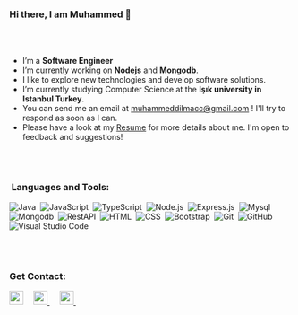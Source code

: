 ### Hi there, I am Muhammed 👋

<br/>
<br/>

-  I’m a **Software Engineer**
-  I’m currently working on **Nodejs** and **Mongodb**.
-  I like to explore new technologies and develop software solutions.
-  I’m currently studying Computer Science at the **Işık university in Istanbul Turkey**.
-  You can send me an email at muhammeddilmacc@gmail.com ! I'll try to respond as soon as I can.
-  Please have a look at my [Resume](https://docs.google.com/document/d/1u78PmE4o3dkzCFYOLNN3HB2BRo1FaZNRPSpImbHKWIc/) for more details about me. I'm open to feedback and suggestions!

<br/>
<br/>

### &nbsp;Languages and Tools:
<p align="left">


![Java](https://img.shields.io/badge/-Java-05122A?style=flat&logo=java)&nbsp;
![JavaScript](https://img.shields.io/badge/-JavaScript-05122A?style=flat&logo=javascript)&nbsp;
![TypeScript](https://img.shields.io/badge/-TypeScript-05122A?style=flat&logo=typescript)&nbsp;
![Node.js](https://img.shields.io/badge/-Node.js-05122A?style=flat&logo=node.js)&nbsp;
![Express.js](https://img.shields.io/badge/-Express.js-05122A?style=flat&logo=express)&nbsp;
![Mysql](https://img.shields.io/badge/-Mysql-05122A?style=flat&logo=mysql)&nbsp;
![Mongodb](https://img.shields.io/badge/-mongodb-05122A?style=flat&logo=mongodb)&nbsp;
![RestAPI](https://img.shields.io/badge/-RestAPI-05122A?style=flat&logo=RestAPI)&nbsp;
![HTML](https://img.shields.io/badge/-HTML-05122A?style=flat&logo=HTML5)&nbsp;
![CSS](https://img.shields.io/badge/-CSS-05122A?style=flat&logo=CSS3&logoColor=1572B6)&nbsp;
![Bootstrap](https://img.shields.io/badge/-Bootstrap-05122A?style=flat&logo=bootstrap&logoColor=563D7C)&nbsp;
![Git](https://img.shields.io/badge/-Git-05122A?style=flat&logo=git)&nbsp;
![GitHub](https://img.shields.io/badge/-GitHub-05122A?style=flat&logo=github)&nbsp;
![Visual Studio Code](https://img.shields.io/badge/-Visual%20Studio%20Code-05122A?style=flat&logo=visual-studio-code&logoColor=007ACC)&nbsp;

<br/>
<br/>

### Get Contact:
<p align="left">

<a href="https://twitter.com/muhammeddilmacc"><img width="25px" src="https://www.vectorlogo.zone/logos/twitter/twitter-icon.svg"/></a>&ensp;&ensp;
<a 
  href="https://www.linkedin.com/in/muhammeddilmac/">
<img width="25px" src="https://www.vectorlogo.zone/logos/linkedin/linkedin-icon.svg" />
</a>&ensp;&ensp;
<a href="mailto:muhammeddilmacc@gmail.com">
<img width="25px" src="https://www.vectorlogo.zone/logos/gmail/gmail-icon.svg" />
</a>&ensp;&ensp;



<!-- Most used tachnologies end information table. -->
<!-- 
<div style="display:flex;align-items:center;">
  <a href="https://github.com/muhammeddilmacc?tab=repositories">
    <img src="https://github-readme-stats.vercel.app/api?username=muhammeddilmacc&show_icons=true&theme=material-palenight&count_private=true&hide_border=true" />
  </a>
  <a href="https://github.com/muhammeddilmacc?tab=repositories">
    <img src="https://github-readme-stats.vercel.app/api/top-langs?username=muhammeddilmacc&show_icons=true&theme=material-palenight&hide_border=true&layout=compact" />
  </a>
</div> -->